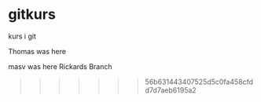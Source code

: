 # gitkurs
kurs i git

Thomas was here

masv was here
Rickards Branch
>>>>>>> 56b631443407525d5c0fa458cfdd7d7aeb6195a2
